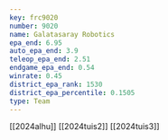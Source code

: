 ```yaml
---
key: frc9020
number: 9020
name: Galatasaray Robotics
epa_end: 6.95
auto_epa_end: 3.9
teleop_epa_end: 2.51
endgame_epa_end: 0.54
winrate: 0.45
district_epa_rank: 1530
district_epa_percentile: 0.1505
type: Team
---
```

[[2024alhu]]
[[2024tuis2]]
[[2024tuis3]]
